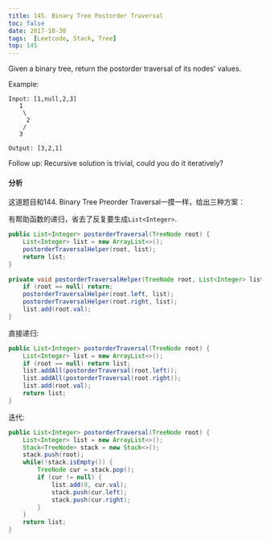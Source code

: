 ```yaml
---
title: 145. Binary Tree Postorder Traversal
toc: false
date: 2017-10-30
tags:  [Leetcode, Stack, Tree]
top: 145
---
```


Given a binary tree, return the postorder traversal of its nodes' values.

Example:

```
Input: [1,null,2,3]
   1
    \
     2
    /
   3

Output: [3,2,1]
```


Follow up: Recursive solution is trivial, could you do it iteratively?


#### 分析

这道题目和144. Binary Tree Preorder Traversal一摸一样，给出三种方案：

有帮助函数的递归，省去了反复要生成`List<Integer>`.

```Java
public List<Integer> postorderTraversal(TreeNode root) {
    List<Integer> list = new ArrayList<>();
    postorderTraversalHelper(root, list);
    return list;
}
    
private void postorderTraversalHelper(TreeNode root, List<Integer> list) {
    if (root == null) return;
    postorderTraversalHelper(root.left, list);
    postorderTraversalHelper(root.right, list);
    list.add(root.val);
}
```


直接递归:

```Java
public List<Integer> postorderTraversal(TreeNode root) {
    List<Integer> list = new ArrayList<>();
    if (root == null) return list;
    list.addAll(postorderTraversal(root.left));
    list.addAll(postorderTraversal(root.right));
    list.add(root.val);
    return list;
}
```

迭代:

```Java
public List<Integer> postorderTraversal(TreeNode root) {
    List<Integer> list = new ArrayList<>();
    Stack<TreeNode> stack = new Stack<>();
    stack.push(root);
    while(!stack.isEmpty()) {
        TreeNode cur = stack.pop();
        if (cur != null) {
            list.add(0, cur.val);
            stack.push(cur.left);
            stack.push(cur.right); 
        }
    }
    return list;
}
```
